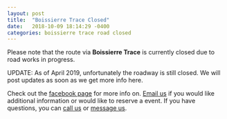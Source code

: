 ```yaml
---
layout: post
title:  "Boissierre Trace Closed"
date:   2018-10-09 18:14:29 -0400
categories: boissierre trace road closed
---
```


Please note that the route via **Boissierre Trace** is currently closed due to road works in progress.

UPDATE: As of April 2019, unfortunately the roadway is still closed. We will post updates as soon as we get more info here.

Check out the [facebook page](https://www.facebook.com/venueoutdoorindoor/) for more info on. [Email us](mailto:chk1us@yahoo.com) if you would like additional information or would like to reserve a event. If you have questions, you can [call us](tel:1-868-316-4582) or [message us](http://m.me/venueoutdoorindoor).